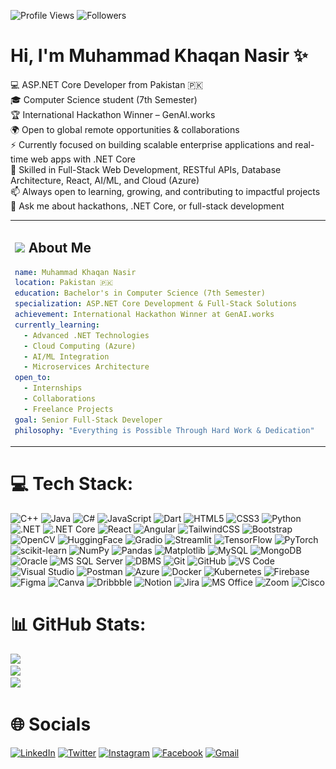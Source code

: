 <div align="left">

<!-- Profile Views with Consistent Styling -->
![Profile Views](https://komarev.com/ghpvc/?username=khaqannasir&label=Profile%20Views&color=4285F4&style=for-the-badge)
![Followers](https://img.shields.io/github/followers/khaqannasir?label=Followers&style=for-the-badge&color=512BD4&logoColor=white)

</div>

# Hi, I'm Muhammad Khaqan Nasir ✨   
💻 ASP.NET Core Developer from Pakistan 🇵🇰  
🎓 Computer Science student (7th Semester)  
🏆 International Hackathon Winner – GenAI.works  
🌍 Open to global remote opportunities & collaborations  
⚡ Currently focused on building scalable enterprise applications and real-time web apps with .NET Core  
🚀 Skilled in Full-Stack Web Development, RESTful APIs, Database Architecture, React, AI/ML, and Cloud (Azure)  
📫 Always open to learning, growing, and contributing to impactful projects  
💬 Ask me about hackathons, .NET Core, or full-stack development  

<!-- About Me Section with Coding Animation -->
<table width="100%">
<tr>
<td width="60%" valign="top">

## <img src="https://media.giphy.com/media/WUlplcMpOCEmTGBtBW/giphy.gif" width="35"> **About Me**

```yaml
name: Muhammad Khaqan Nasir
location: Pakistan 🇵🇰
education: Bachelor's in Computer Science (7th Semester)
specialization: ASP.NET Core Development & Full-Stack Solutions
achievement: International Hackathon Winner at GenAI.works
currently_learning:
  - Advanced .NET Technologies
  - Cloud Computing (Azure)
  - AI/ML Integration
  - Microservices Architecture
open_to:
  - Internships
  - Collaborations
  - Freelance Projects
goal: Senior Full-Stack Developer
philosophy: "Everything is Possible Through Hard Work & Dedication"
```

</td>
<td width="40%" align="center">

<img src="https://github.com/KhaqanNasir/KhaqanNasir/blob/main/coding-freak.gif" alt="Coding Animation" width="100%">

</td>
</tr>
</table>


<!-- Tech Stack Section with Organized Layout -->
<div align="left">

# 💻 Tech Stack:  
![C++](https://img.shields.io/badge/c++-%2300599C.svg?style=flat&logo=c%2B%2B&logoColor=white) ![Java](https://img.shields.io/badge/java-%23ED8B00.svg?style=flat&logo=java&logoColor=white) ![C#](https://img.shields.io/badge/c%23-%23239120.svg?style=flat&logo=c-sharp&logoColor=white) ![JavaScript](https://img.shields.io/badge/javascript-%23323330.svg?style=flat&logo=javascript&logoColor=%23F7DF1E) ![Dart](https://img.shields.io/badge/dart-%230175C2.svg?style=flat&logo=dart&logoColor=white) ![HTML5](https://img.shields.io/badge/html5-%23E34F26.svg?style=flat&logo=html5&logoColor=white) ![CSS3](https://img.shields.io/badge/css3-%231572B6.svg?style=flat&logo=css3&logoColor=white) ![Python](https://img.shields.io/badge/python-3670A0?style=flat&logo=python&logoColor=ffdd54) ![.NET](https://img.shields.io/badge/.NET-512BD4?style=flat&logo=dotnet&logoColor=white) ![.NET Core](https://img.shields.io/badge/.NET%20Core-512BD4?style=flat&logo=dotnet&logoColor=white) ![React](https://img.shields.io/badge/react-%2320232a.svg?style=flat&logo=react&logoColor=%2361DAFB) ![Angular](https://img.shields.io/badge/angular-%23DD0031.svg?style=flat&logo=angular&logoColor=white) ![TailwindCSS](https://img.shields.io/badge/tailwindcss-%2338B2AC.svg?style=flat&logo=tailwind-css&logoColor=white) ![Bootstrap](https://img.shields.io/badge/bootstrap-%23563D7C.svg?style=flat&logo=bootstrap&logoColor=white) ![OpenCV](https://img.shields.io/badge/opencv-%23white.svg?style=flat&logo=opencv&logoColor=white) ![HuggingFace](https://img.shields.io/badge/HuggingFace-%23FFCA00.svg?style=flat&logo=huggingface&logoColor=black) ![Gradio](https://img.shields.io/badge/Gradio-%2300BFFF.svg?style=flat&logo=gradio&logoColor=white) ![Streamlit](https://img.shields.io/badge/Streamlit-FF4B4B.svg?style=flat&logo=streamlit&logoColor=white) ![TensorFlow](https://img.shields.io/badge/TensorFlow-%23FF6F00.svg?style=flat&logo=TensorFlow&logoColor=white) ![PyTorch](https://img.shields.io/badge/PyTorch-%23EE4C2C.svg?style=flat&logo=PyTorch&logoColor=white) ![scikit-learn](https://img.shields.io/badge/scikit--learn-%23F7931E.svg?style=flat&logo=scikit-learn&logoColor=white) ![NumPy](https://img.shields.io/badge/numpy-%23013243.svg?style=flat&logo=numpy&logoColor=white) ![Pandas](https://img.shields.io/badge/pandas-%23150458.svg?style=flat&logo=pandas&logoColor=white) ![Matplotlib](https://img.shields.io/badge/Matplotlib-%23ffffff.svg?style=flat&logo=Matplotlib&logoColor=black) ![MySQL](https://img.shields.io/badge/mysql-4479A1.svg?style=flat&logo=mysql&logoColor=white) ![MongoDB](https://img.shields.io/badge/MongoDB-%234ea94b.svg?style=flat&logo=mongodb&logoColor=white) ![Oracle](https://img.shields.io/badge/Oracle-F80000?style=flat&logo=oracle&logoColor=white) ![MS SQL Server](https://img.shields.io/badge/Microsoft_SQL_Server-CC2927?style=flat&logo=microsoftsqlserver&logoColor=white) ![DBMS](https://img.shields.io/badge/DBMS-%2300599C.svg?style=flat&logo=database&logoColor=white) ![Git](https://img.shields.io/badge/git-%23F05033.svg?style=flat&logo=git&logoColor=white) ![GitHub](https://img.shields.io/badge/github-%23121011.svg?style=flat&logo=github&logoColor=white) ![VS Code](https://img.shields.io/badge/VS%20Code-007ACC?style=flat&logo=visual-studio-code&logoColor=white) ![Visual Studio](https://img.shields.io/badge/Visual_Studio-5C2D91?style=flat&logo=visual-studio&logoColor=white) ![Postman](https://img.shields.io/badge/Postman-FF6C37?style=flat&logo=postman&logoColor=white) ![Azure](https://img.shields.io/badge/azure-%230072C6.svg?style=flat&logo=microsoftazure&logoColor=white) ![Docker](https://img.shields.io/badge/docker-%230db7ed.svg?style=flat&logo=docker&logoColor=white) ![Kubernetes](https://img.shields.io/badge/kubernetes-%23326ce5.svg?style=flat&logo=kubernetes&logoColor=white) ![Firebase](https://img.shields.io/badge/firebase-%23039BE5.svg?style=flat&logo=firebase) ![Figma](https://img.shields.io/badge/figma-%23F24E1E.svg?style=flat&logo=figma&logoColor=white) ![Canva](https://img.shields.io/badge/Canva-%2300C4CC.svg?style=flat&logo=Canva&logoColor=white) ![Dribbble](https://img.shields.io/badge/Dribbble-EA4C89?style=flat&logo=dribbble&logoColor=white) ![Notion](https://img.shields.io/badge/Notion-%23000000.svg?style=flat&logo=notion&logoColor=white) ![Jira](https://img.shields.io/badge/jira-%230A0FFF.svg?style=flat&logo=jira&logoColor=white) ![MS Office](https://img.shields.io/badge/Microsoft_Office-D83B01?style=flat&logo=microsoft-office&logoColor=white) ![Zoom](https://img.shields.io/badge/Zoom-2D8CFF?style=flat&logo=zoom&logoColor=white) ![Cisco](https://img.shields.io/badge/cisco-%23049fd9.svg?style=flat&logo=cisco&logoColor=black) 


<!-- GitHub Statistics Section -->
<div align="left">

# 📊 GitHub Stats:

![](https://github-readme-stats.vercel.app/api?username=KhaqanNasir&theme=gruvbox&hide_border=false&include_all_commits=false&count_private=false)<br/>
![](https://nirzak-streak-stats.vercel.app/?user=KhaqanNasir&theme=gruvbox&hide_border=false)<br/>
![](https://github-readme-stats.vercel.app/api/top-langs/?username=KhaqanNasir&theme=gruvbox&hide_border=false&include_all_commits=false&count_private=false&layout=compact)

</div>

<!-- Connect Section -->
<div align="left">

# 🌐 Socials

[![LinkedIn](https://img.shields.io/badge/LinkedIn-%230077B5.svg?style=for-the-badge&logo=linkedin&logoColor=white)](https://linkedin.com/in/khaqan-nasir)
[![Twitter](https://img.shields.io/badge/Twitter-%231DA1F2.svg?style=for-the-badge&logo=twitter&logoColor=white)](https://twitter.com/hunter_khaqan)
[![Instagram](https://img.shields.io/badge/Instagram-%23E4405F.svg?style=for-the-badge&logo=instagram&logoColor=white)](https://instagram.com/khaqannasir_)
[![Facebook](https://img.shields.io/badge/Facebook-%231877F2.svg?style=for-the-badge&logo=facebook&logoColor=white)](https://fb.com/khaqannasir01@gmail.com)
[![Gmail](https://img.shields.io/badge/Gmail-%23EA4335.svg?style=for-the-badge&logo=gmail&logoColor=white)](mailto:khaqannasir01@gmail.com)

</div>



